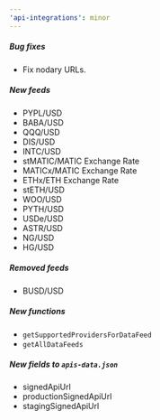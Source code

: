 ```yaml
---
'api-integrations': minor
---
```


##### Bug fixes

- Fix nodary URLs.

##### New feeds

- PYPL/USD
- BABA/USD
- QQQ/USD
- DIS/USD
- INTC/USD
- stMATIC/MATIC Exchange Rate
- MATICx/MATIC Exchange Rate
- ETHx/ETH Exchange Rate
- stETH/USD
- WOO/USD
- PYTH/USD
- USDe/USD
- ASTR/USD
- NG/USD
- HG/USD

##### Removed feeds

- BUSD/USD

##### New functions

- `getSupportedProvidersForDataFeed`
- `getAllDataFeeds`

##### New fields to `apis-data.json`

- signedApiUrl
- productionSignedApiUrl
- stagingSignedApiUrl
